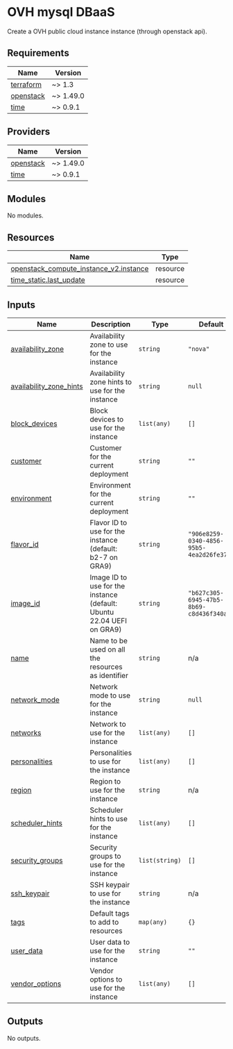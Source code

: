 # OVH mysql DBaaS

Create a OVH public cloud instance instance (through openstack api).
<!-- BEGINNING OF PRE-COMMIT-TERRAFORM DOCS HOOK -->
## Requirements

| Name | Version |
|------|---------|
| <a name="requirement_terraform"></a> [terraform](#requirement\_terraform) | ~> 1.3 |
| <a name="requirement_openstack"></a> [openstack](#requirement\_openstack) | ~> 1.49.0 |
| <a name="requirement_time"></a> [time](#requirement\_time) | ~> 0.9.1 |

## Providers

| Name | Version |
|------|---------|
| <a name="provider_openstack"></a> [openstack](#provider\_openstack) | ~> 1.49.0 |
| <a name="provider_time"></a> [time](#provider\_time) | ~> 0.9.1 |

## Modules

No modules.

## Resources

| Name | Type |
|------|------|
| [openstack_compute_instance_v2.instance](https://registry.terraform.io/providers/terraform-provider-openstack/openstack/latest/docs/resources/compute_instance_v2) | resource |
| [time_static.last_update](https://registry.terraform.io/providers/hashicorp/time/latest/docs/resources/static) | resource |

## Inputs

| Name | Description | Type | Default | Required |
|------|-------------|------|---------|:--------:|
| <a name="input_availability_zone"></a> [availability\_zone](#input\_availability\_zone) | Availability zone to use for the instance | `string` | `"nova"` | no |
| <a name="input_availability_zone_hints"></a> [availability\_zone\_hints](#input\_availability\_zone\_hints) | Availability zone hints to use for the instance | `string` | `null` | no |
| <a name="input_block_devices"></a> [block\_devices](#input\_block\_devices) | Block devices to use for the instance | `list(any)` | `[]` | no |
| <a name="input_customer"></a> [customer](#input\_customer) | Customer for the current deployment | `string` | `""` | no |
| <a name="input_environment"></a> [environment](#input\_environment) | Environment for the current deployment | `string` | `""` | no |
| <a name="input_flavor_id"></a> [flavor\_id](#input\_flavor\_id) | Flavor ID to use for the instance (default: b2-7 on GRA9) | `string` | `"906e8259-0340-4856-95b5-4ea2d26fe377"` | no |
| <a name="input_image_id"></a> [image\_id](#input\_image\_id) | Image ID to use for the instance (default: Ubuntu 22.04 UEFI on GRA9) | `string` | `"b627c305-6945-47b5-8b69-c8d436f340a3"` | no |
| <a name="input_name"></a> [name](#input\_name) | Name to be used on all the resources as identifier | `string` | n/a | yes |
| <a name="input_network_mode"></a> [network\_mode](#input\_network\_mode) | Network mode to use for the instance | `string` | `null` | no |
| <a name="input_networks"></a> [networks](#input\_networks) | Network to use for the instance | `list(any)` | `[]` | no |
| <a name="input_personalities"></a> [personalities](#input\_personalities) | Personalities to use for the instance | `list(any)` | `[]` | no |
| <a name="input_region"></a> [region](#input\_region) | Region to use for the instance | `string` | n/a | yes |
| <a name="input_scheduler_hints"></a> [scheduler\_hints](#input\_scheduler\_hints) | Scheduler hints to use for the instance | `list(any)` | `[]` | no |
| <a name="input_security_groups"></a> [security\_groups](#input\_security\_groups) | Security groups to use for the instance | `list(string)` | `[]` | no |
| <a name="input_ssh_keypair"></a> [ssh\_keypair](#input\_ssh\_keypair) | SSH keypair to use for the instance | `string` | n/a | yes |
| <a name="input_tags"></a> [tags](#input\_tags) | Default tags to add to resources | `map(any)` | `{}` | no |
| <a name="input_user_data"></a> [user\_data](#input\_user\_data) | User data to use for the instance | `string` | `""` | no |
| <a name="input_vendor_options"></a> [vendor\_options](#input\_vendor\_options) | Vendor options to use for the instance | `list(any)` | `[]` | no |

## Outputs

No outputs.
<!-- END OF PRE-COMMIT-TERRAFORM DOCS HOOK -->

